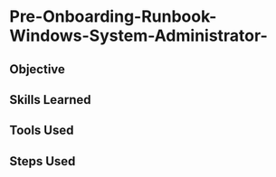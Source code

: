 # Pre-Onboarding-Runbook-Windows-System-Administrator-

## Objective 


## Skills Learned 


## Tools Used 


## Steps Used
